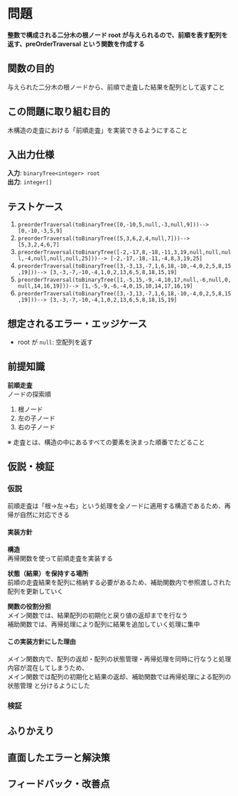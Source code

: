 # 問題

**整数で構成される二分木の根ノード root が与えられるので、前順を表す配列を返す、preOrderTraversal という関数を作成する**  

## 関数の目的

与えられた二分木の根ノードから、前順で走査した結果を配列として返すこと

## この問題に取り組む目的

木構造の走査における「前順走査」を実装できるようにすること

## 入出力仕様

**入力**: `binaryTree<integer> root`  
**出力**: `integer[]`  

## テストケース
1. `preorderTraversal(toBinaryTree([0,-10,5,null,-3,null,9]))--> [0,-10,-3,5,9]`  
2. `preorderTraversal(toBinaryTree([5,3,6,2,4,null,7]))--> [5,3,2,4,6,7]`  
3. `preorderTraversal(toBinaryTree([-2,-17,8,-18,-11,3,19,null,null,null,-4,null,null,null,25]))--> [-2,-17,-18,-11,-4,8,3,19,25] `  
4. `preorderTraversal(toBinaryTree([3,-3,13,-7,1,6,18,-10,-4,0,2,5,8,15,19]))--> [3,-3,-7,-10,-4,1,0,2,13,6,5,8,18,15,19]`   
5. `preorderTraversal(toBinaryTree([1,-5,15,-9,-4,10,17,null,-6,null,0,null,14,16,19]))--> [1,-5,-9,-6,-4,0,15,10,14,17,16,19]`  
6. `preorderTraversal(toBinaryTree([3,-3,13,-7,1,6,18,-10,-4,0,2,5,8,15,19]))--> [3,-3,-7,-10,-4,1,0,2,13,6,5,8,18,15,19]`

## 想定されるエラー・エッジケース

- root が `null`: 空配列を返す

## 前提知識

**前順走査**  
ノードの探索順  
1. 根ノード
2. 左の子ノード
3. 右の子ノード

※ 走査とは、構造の中にあるすべての要素を決まった順番でたどること

## 仮説・検証

### 仮説

前順走査は「根→左→右」という処理を全ノードに適用する構造であるため、再帰が自然に対応できる

#### 実装方針

**構造**  
再帰関数を使って前順走査を実装する  

**状態（結果）を保持する場所**  
前順の走査結果を配列に格納する必要があるため、補助関数内で参照渡しされた配列を更新していく  

**関数の役割分担**  
メイン関数では、結果配列の初期化と戻り値の返却までを行なう  
補助関数では、再帰処理により配列に結果を追加していく処理に集中

#### この実装方針にした理由
メイン関数内で、配列の返却・配列の状態管理・再帰処理を同時に行なうと処理内容が混在してしまうため、  
メイン関数では配列の初期化と結果の返却、補助関数では再帰処理による配列の状態管理 と分けるようにした  

### 検証


## ふりかえり


## 直面したエラーと解決策


## フィードバック・改善点

